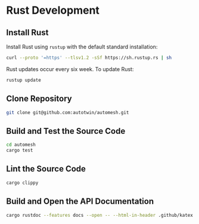# Rust Development

## Install Rust

Install Rust using `rustup` with the default standard installation:

```sh
curl --proto '=https' --tlsv1.2 -sSf https://sh.rustup.rs | sh
```

Rust updates occur every six week. To update Rust:

```sh
rustup update
```

## Clone Repository

```sh
git clone git@github.com:autotwin/automesh.git
```

## Build and Test the Source Code

```sh
cd automesh
cargo test
```

## Lint the Source Code

```sh
cargo clippy
```

## Build and Open the API Documentation

```sh
cargo rustdoc --features docs --open -- --html-in-header .github/katex.html
```
